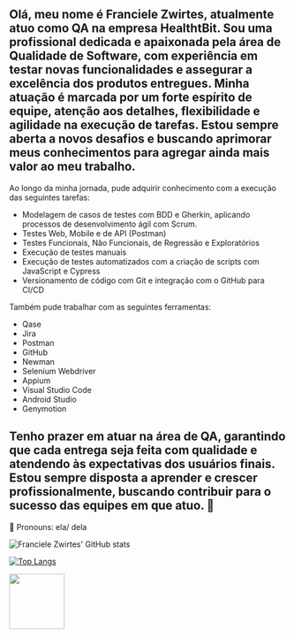 ## 
## Olá, meu nome é Franciele Zwirtes, atualmente atuo como QA na empresa HealthtBit. Sou uma profissional dedicada e apaixonada pela área de Qualidade de Software, com experiência em testar novas funcionalidades e assegurar a excelência dos produtos entregues. Minha atuação é marcada por um forte espírito de equipe, atenção aos detalhes, flexibilidade e agilidade na execução de tarefas. Estou sempre aberta a novos desafios e buscando aprimorar meus conhecimentos para agregar ainda mais valor ao meu trabalho.

Ao longo da minha jornada, pude adquirir conhecimento com a execução das seguintes tarefas:

* Modelagem de casos de testes com BDD e Gherkin, aplicando processos de desenvolvimento ágil com Scrum.
* Testes Web, Mobile e de API (Postman)
* Testes Funcionais, Não Funcionais, de Regressão e Exploratórios
* Execução de testes manuais
* Execução de testes automatizados com a criação de scripts com JavaScript e Cypress
* Versionamento de código com Git e integração com o GitHub para CI/CD

Também pude trabalhar com as seguintes ferramentas:

* Qase
* Jira
* Postman
* GitHub
* Newman
* Selenium Webdriver
* Appium
* Visual Studio Code 
* Android Studio
* Genymotion

## Tenho prazer em atuar na área de QA, garantindo que cada entrega seja feita com qualidade e atendendo às expectativas dos usuários finais. Estou sempre disposta a aprender e crescer profissionalmente, buscando contribuir para o sucesso das equipes em que atuo. 🚀


🙂 Pronouns: ela/ dela



![Franciele Zwirtes' GitHub stats](https://github-readme-stats.vercel.app/api?username=francielezw&show_icons=true&theme=synthwave&count_private=true) 

[![Top Langs](https://github-readme-stats.vercel.app/api/top-langs/?username=francielezw)](https://github.com/francielezw/github-readme-stats)

<a href="https://www.linkedin.com/in/francielezwirtes" target="blank"><img align="center" src="https://logowik.com/content/uploads/images/329_linkedin.jpg" height="100" /></a>
